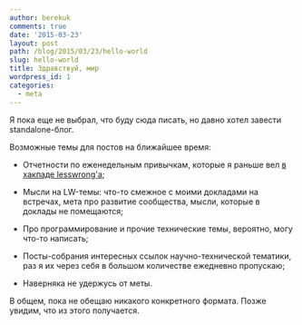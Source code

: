 ```yaml
---
author: berekuk
comments: true
date: '2015-03-23'
layout: post
path: /blog/2015/03/23/hello-world
slug: hello-world
title: Здравствуй, мир
wordpress_id: 1
categories:
  - meta
---
```


Я пока еще не выбрал, что буду сюда писать, но давно хотел завести standalone-блог.

Возможные темы для постов на ближайшее время:

- Отчетности по еженедельным привычкам, которые я раньше вел [в хакпаде lesswrong'а](https://lesswrong-ru.hackpad.com/--DH0tkvBGpeA#:h=Слава);

- Мысли на LW-темы: что-то смежное с моими докладами на встречах, мета про развитие сообщества, мысли, которые в доклады не помещаются;

- Про программирование и прочие технические темы, вероятно, могу что-то написать;

- Посты-собрания интересных ссылок научно-технической тематики, раз я их через себя в большом количестве ежедневно пропускаю;

- Наверняка не удержусь от меты.

В общем, пока не обещаю никакого конкретного формата. Позже увидим, что из этого получается.
